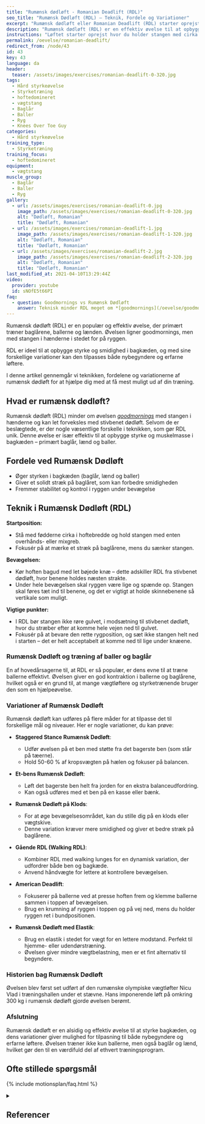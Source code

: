 ```yaml
---
title: "Rumænsk dødløft - Romanian Deadlift (RDL)"
seo_title: "Rumænsk Dødløft (RDL) – Teknik, Fordele og Variationer"
excerpt: "Rumænsk dødløft eller Romanian Deadlift (RDL) starter oprejst, hvor du holder stangen med cirka skulderafstand mellem hænderne. Stå med benene i skulderbredde. Sænk stangen mod gulvet med så strakte ben som muligt og mens du holder ryggen ret. Når du ikke kan komme længere uden at kompensere i ryggen, rejser du dig igen."
description: "Rumænsk dødløft (RDL) er en effektiv øvelse til at opbygge styrke og muskelmasse i bagkæden, herunder baglår, baller og lænd. Læs om teknikken, fordelene og forskellige variationer af RDL, som kan hjælpe dig med at maksimere din træning."
instructions: "Løftet starter oprejst hvor du holder stangen med cirka skulderafstand mellem hænderne. Stå med benene i skulderbredde. Sænk stangen mod gulvet med så strakte ben som muligt og mens du holder ryggen ret. Når du ikke kan komme længere uden at kompensere i ryggen, rejser du dig igen."
permalink: /oevelse/romanian-deadlift/
redirect_from: /node/43
id: 43
key: 43
language: da
header:
  teaser: /assets/images/exercises/romanian-deadlift-0-320.jpg
tags:
  - Hård styrkeøvelse
  - Styrketræning
  - hoftedomineret
  - vægtstang
  - Baglår
  - Baller
  - Ryg
  - Knees Over Toe Guy
categories:
  - Hård styrkeøvelse
training_type:
  - Styrketræning
training_focus:
  - hoftedomineret
equipment:
  - vægtstang
muscle_group:
  - Baglår
  - Baller
  - Ryg
gallery:
  - url: /assets/images/exercises/romanian-deadlift-0.jpg
    image_path: /assets/images/exercises/romanian-deadlift-0-320.jpg
    alt: "Dødløft, Romanian"
    title: "Dødløft, Romanian"
  - url: /assets/images/exercises/romanian-deadlift-1.jpg
    image_path: /assets/images/exercises/romanian-deadlift-1-320.jpg
    alt: "Dødløft, Romanian"
    title: "Dødløft, Romanian"
  - url: /assets/images/exercises/romanian-deadlift-2.jpg
    image_path: /assets/images/exercises/romanian-deadlift-2-320.jpg
    alt: "Dødløft, Romanian"
    title: "Dødløft, Romanian"
last_modified_at: 2021-04-10T13:29:44Z
video:
  provider: youtube
  id: sNOfE5t66PI
faq:
  - question: Goodmornings vs Rumænsk Dødløft
    answer: Teknisk minder RDL meget om *[goodmornings](/oevelse/goodmorning/)*, bortset fra at stangen holdes i hænderne i stedet for på ryggen. Denne variation har stor overførselsværdi til både dødløft og squat, hvilket gør den populær blandt løftere.
---
```


Rumænsk dødløft (RDL) er en populær og effektiv øvelse, der primært træner baglårene, ballerne og lænden. Øvelsen ligner goodmornings, men med stangen i hænderne i stedet for på ryggen.

RDL er ideel til at opbygge styrke og smidighed i bagkæden, og med sine forskellige variationer kan den tilpasses både nybegyndere og erfarne løftere.

I denne artikel gennemgår vi teknikken, fordelene og variationerne af rumænsk dødløft for at hjælpe dig med at få mest muligt ud af din træning.

## Hvad er rumænsk dødløft?

Rumænsk dødløft (RDL) minder om øvelsen *[goodmornings](/oevelse/goodmorning/)* med stangen i hænderne og kan let forveksles med stivbenet dødløft. Selvom de er beslægtede, er der nogle væsentlige forskelle i teknikken, som gør RDL unik. Denne øvelse er især effektiv til at opbygge styrke og muskelmasse i bagkæden – primært baglår, lænd og baller.

## Fordele ved Rumænsk Dødløft

- Øger styrken i bagkæden (baglår, lænd og baller)
- Giver et solidt stræk på baglåret, som kan forbedre smidigheden
- Fremmer stabilitet og kontrol i ryggen under bevægelse

## Teknik i Rumænsk Dødløft (RDL)

**Startposition:**

- Stå med fødderne cirka i hoftebredde og hold stangen med enten overhånds- eller mixgreb.
- Fokusér på at mærke et stræk på baglårene, mens du sænker stangen.

**Bevægelsen:**

- Kør hoften bagud med let bøjede knæ – dette adskiller RDL fra stivbenet dødløft, hvor benene holdes næsten strakte.
- Under hele bevægelsen skal ryggen være lige og spænde op. Stangen skal føres tæt ind til benene, og det er vigtigt at holde skinnebenene så vertikale som muligt.

**Vigtige punkter:**

- I RDL bør stangen ikke røre gulvet, i modsætning til stivbenet dødløft, hvor du stræber efter at komme hele vejen ned til gulvet.
- Fokusér på at bevare den rette rygposition, og sæt ikke stangen helt ned i starten – det er helt acceptabelt at komme ned til lige under knæene.

### Rumænsk Dødløft og træning af baller og baglår

En af hovedårsagerne til, at RDL er så populær, er dens evne til at træne ballerne effektivt. Øvelsen giver en god kontraktion i ballerne og baglårene, hvilket også er en grund til, at mange vægtløftere og styrketrænende bruger den som en hjælpeøvelse.

### Variationer af Rumænsk Dødløft

Rumænsk dødløft kan udføres på flere måder for at tilpasse det til forskellige mål og niveauer. Her er nogle variationer, du kan prøve:

- **Staggered Stance Rumænsk Dødløft**:
  - Udfør øvelsen på et ben med støtte fra det bagerste ben (som står på tæerne).
  - Hold 50-60 % af kropsvægten på hælen og fokuser på balancen.

- **Et-bens Rumænsk Dødløft**:
  - Løft det bagerste ben helt fra jorden for en ekstra balanceudfordring.
  - Kan også udføres med et ben på en kasse eller bænk.

- **Rumænsk Dødløft på Klods**:
  - For at øge bevægelsesområdet, kan du stille dig på en klods eller vægtskive.
  - Denne variation kræver mere smidighed og giver et bedre stræk på baglårene.

- **Gående RDL (Walking RDL)**:
  - Kombiner RDL med walking lunges for en dynamisk variation, der udfordrer både ben og bagkæde.
  - Anvend håndvægte for lettere at kontrollere bevægelsen.

- **American Deadlift**:
  - Fokuserer på ballerne ved at presse hoften frem og klemme ballerne sammen i toppen af bevægelsen.
  - Brug en krumning af ryggen i toppen og på vej ned, mens du holder ryggen ret i bundpositionen.

- **Rumænsk Dødløft med Elastik**:
  - Brug en elastik i stedet for vægt for en lettere modstand. Perfekt til hjemme- eller udendørstræning.
  - Øvelsen giver mindre vægtbelastning, men er et fint alternativ til begyndere.

### Historien bag Rumænsk Dødløft

Øvelsen blev først set udført af den rumænske olympiske vægtløfter Nicu Vlad i træningshallen under et stævne. Hans imponerende løft på omkring 300 kg i rumænsk dødløft gjorde øvelsen berømt.

### Afslutning

Rumænsk dødløft er en alsidig og effektiv øvelse til at styrke bagkæden, og dens variationer giver mulighed for tilpasning til både nybegyndere og erfarne løftere. Øvelsen træner ikke kun ballerne, men også baglår og lænd, hvilket gør den til en værdifuld del af ethvert træningsprogram.

## Ofte stillede spørgsmål

{% include motionsplan/faq.html %}

<details markdown="1" class="references">
  <summary><h2 id="references">Referencer</h2></summary>
- Ebben, W. P. (2009). Hamstring activation during lower body resistance training exercises. International Journal of Sports Physiology and Performance, 4(1), 84-96.
- Bezerra, E. S., Simão, R., Fleck, S. J., Paz, G., Maia, M., Costa, P. B., ... & Serrão, J. C. (2013). Electromyographic activity of lower body muscles during the deadlift and still-legged deadlift. Journal of Exercise Physiology Online, 16(3), 30-40.
- Delgado, J., Drinkwater, E. J., Banyard, H. G., Haff, G. G., & Nosaka, K. (2019). Comparison Between Back Squat, Romanian Deadlift, and Barbell Hip Thrust for Leg and Hip Muscle Activities During Hip Extension. Journal of Strength and Conditioning Research, 33(10), 2595–2601.
- Coratella, G., Tornatore, G., Longo, S., Esposito, F., & Cè, E. (2022). An Electromyographic Analysis of Romanian, Step-Romanian, and Stiff-Leg Deadlift: Implication for Resistance Training. International Journal of Environmental Research and Public Health, 19(3), 1903.
- Martín-Fuentes, I., Oliva-Lozano, J. M., & Muyor, J. M. (2020). Electromyographic activity in deadlift exercise and its variants. A systematic review. PloS One, 15(2), e0229507.
</details>